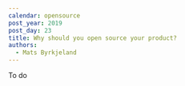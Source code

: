 ```yaml
---
calendar: opensource
post_year: 2019
post_day: 23
title: Why should you open source your product?
authors:
  - Mats Byrkjeland
---
```

To do
